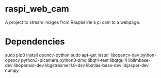 raspi_web_cam
=============

A project to stream images from Raspberrie's pi cam to a webpage.

Dependencies
============

sudo pip3 install opencv-python
sudo apt-get install libopencv-dev python-opencv python3-picamera python3-zmq libqt4-test libqtgui4 libilmbase-dev libopenexr-dev libgstreamer1.0-dev libatlas-base-dev libjasper-dev numpy